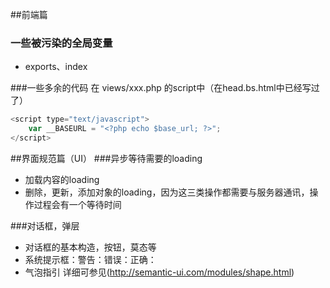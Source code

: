 ##前端篇
### 一些被污染的全局变量
+ exports、index

###一些多余的代码
在 views/xxx.php 的script中（在head.bs.html中已经写过了）
```javascript
<script type="text/javascript">
	var __BASEURL = "<?php echo $base_url; ?>";
</script>
```


##界面规范篇（UI）
###异步等待需要的loading
+ 加载内容的loading
+ 删除，更新，添加对象的loading，因为这三类操作都需要与服务器通讯，操作过程会有一个等待时间

###对话框，弹层
+ 对话框的基本构造，按钮，莫态等
+ 系统提示框：警告：错误：正确：
+ 气泡指引
详细可参见(http://semantic-ui.com/modules/shape.html)



